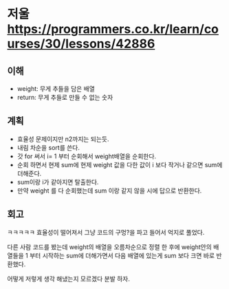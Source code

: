 # 저울 <https://programmers.co.kr/learn/courses/30/lessons/42886>

## 이해

- weight: 무게 추들을 담은 배열
- return: 무게 추들로 만들 수 없는 숫자

## 계획

- 효율성 문제이지만 n2까지는 되는듯.
- 내림 차순을 sort를 쓴다.
- 갓 for 써서  i= 1 부터 순회해서 weight배열을 순회한다.
- 순회 하면서 현제 sum에 현제 weight 값을 다한 값이 i 보다 작거나 같으면 sum에 더해준다. 
- sum이랑 i가 같아지면 탈출한다.
- 만약 weight 를 다 순회했는데 sum 이랑 같지 않을 시에 답으로 반환한다.

## 회고


ㅋㅋㅋㅋㅋ 효율성이 떨어져서 그냥 코드의 구멍?을 파고 들어서 억지로 풀었다.

다른 사람 코드를 봤는데  weight의 배열을 오름차순으로 정렬 한 후에 weight안의 배열들을 1 부터 시작하는 sum에 더해가면서 다음 배열에 있는게 sum 보다 크면 바로 반환했다.

어떻게 저렇게 생각 해냈는지 모르겠다 분발 하자.